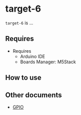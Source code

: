 # target-6

`target-6` is ...


## Requires

* Requires
  * Arduino IDE
  * Boards Manager: M5Stack


## How to use


## Other documents

* [GPIO](doc/gpio.md)

